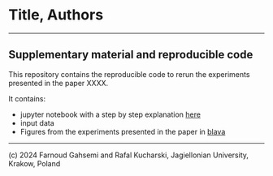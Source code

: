 # Title, Authors

---

## Supplementary material and reproducible code

This repository contains the reproducible code to rerun the experiments presented in the paper XXXX.

It contains:

* jupyter notebook with a step by step explanation [here]([https://github.com/Farnoud-G/MaaSSim/blob/Coevolution/docs/AAMAS-2024/csv_results_with_notebook/AAMAS_2024.ipynb])
* input data 
* Figures from the experiments presented in the paper in [blava](https://github.com/Farnoud-G/MaaSSim/blob/Coevolution/docs/AAMAS-2024/csv_results_with_notebook/AAMAS_2024.ipynb)

----
(c) 2024 Farnoud Gahsemi and Rafal Kucharski, Jagiellonian University, Krakow, Poland

